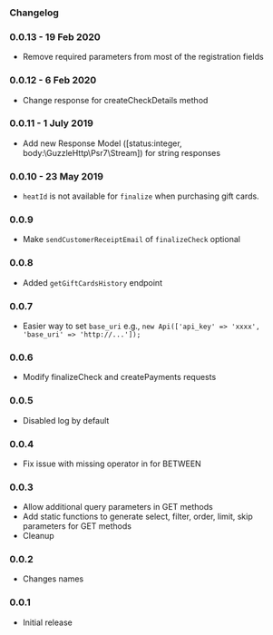 ### Changelog

### 0.0.13 - 19 Feb 2020
- Remove required parameters from most of the registration fields

### 0.0.12 - 6 Feb 2020
- Change response for createCheckDetails method

### 0.0.11 - 1 July 2019
- Add new Response Model ([status:integer, body:\GuzzleHttp\Psr7\Stream]) for string responses

### 0.0.10 - 23 May 2019
- `heatId` is not available for `finalize` when purchasing gift cards.

### 0.0.9
- Make `sendCustomerReceiptEmail` of `finalizeCheck` optional

### 0.0.8
- Added `getGiftCardsHistory` endpoint  

### 0.0.7
- Easier way to set `base_uri` e.g., `new Api(['api_key' => 'xxxx', 'base_uri' => 'http://...']);`  

### 0.0.6
- Modify finalizeCheck and createPayments requests

### 0.0.5
- Disabled log by default

### 0.0.4
- Fix issue with missing operator in for BETWEEN  

### 0.0.3
- Allow additional query parameters in GET methods
- Add static functions to generate select, filter, order, limit, skip parameters for GET methods
- Cleanup

### 0.0.2
- Changes names

### 0.0.1
- Initial release 

